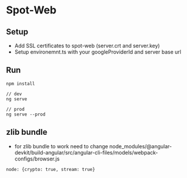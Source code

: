 # Spot-Web

## Setup
- Add SSL certificates to spot-web (server.crt and server.key)
- Setup environemnt.ts with your googleProviderId and server base url

## Run
```
npm install

// dev
ng serve

// prod
ng serve --prod
```

## zlib bundle

- for zlib bundle to work need to change
node_modules/@angular-devkit/build-angular/src/angular-cli-files/models/webpack-configs/browser.js
```
node: {crypto: true, stream: true}
```
